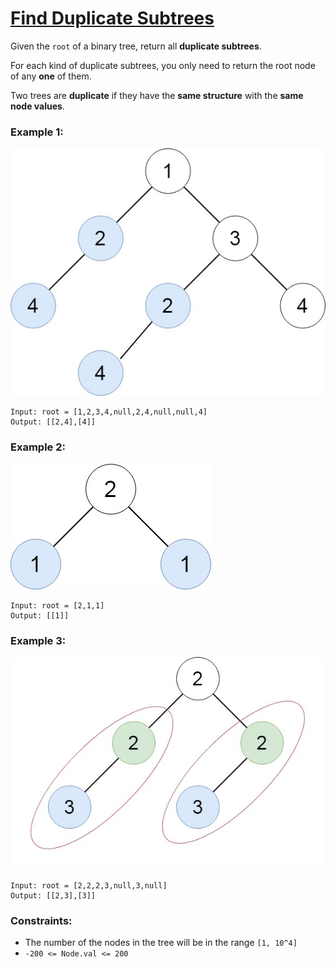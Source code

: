 # [Find Duplicate Subtrees](https://leetcode.com/problems/find-duplicate-subtrees/)

Given the `root` of a binary tree, return all **duplicate subtrees**.

For each kind of duplicate subtrees, you only need to return the root node of any **one** of them.

Two trees are **duplicate** if they have the **same structure** with the **same node values**.


### Example 1:

![e1.jpg](e1.jpg)

```
Input: root = [1,2,3,4,null,2,4,null,null,4]
Output: [[2,4],[4]]
```

### Example 2:

![e2.jpg](e2.jpg)

```
Input: root = [2,1,1]
Output: [[1]]
```

### Example 3:

![e33.jpg](e33.jpg)

```
Input: root = [2,2,2,3,null,3,null]
Output: [[2,3],[3]]
```

### Constraints:

- The number of the nodes in the tree will be in the range `[1, 10^4]`
- `-200 <= Node.val <= 200`
